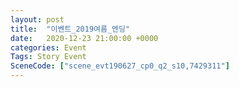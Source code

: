 ```yaml
---
layout: post
title:  "이벤트_2019여름_엔딩"
date:   2020-12-23 21:00:00 +0000
categories: Event
Tags: Story Event
SceneCode: ["scene_evt190627_cp0_q2_s10,7429311"]
---
```

